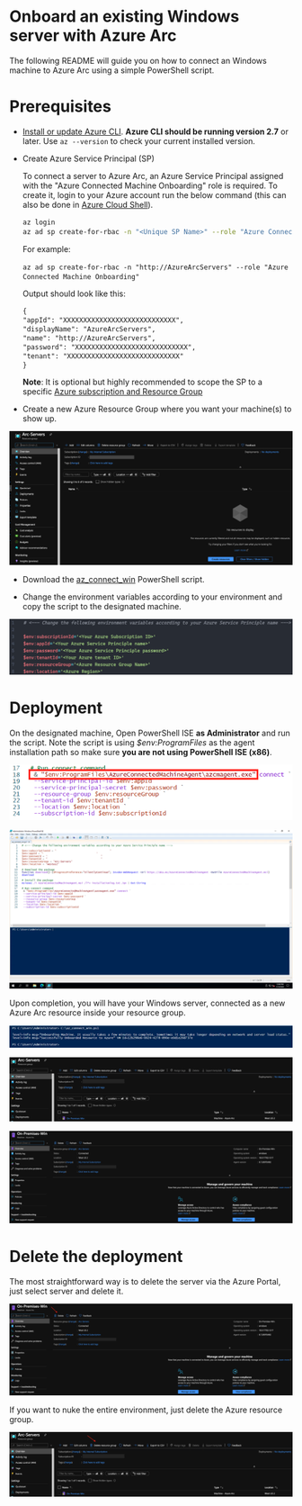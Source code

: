 # Onboard an existing Windows server with Azure Arc

The following README will guide you on how to connect an Windows machine to Azure Arc using a simple PowerShell script.

# Prerequisites

* [Install or update Azure CLI](https://docs.microsoft.com/en-us/cli/azure/install-azure-cli?view=azure-cli-latest). **Azure CLI should be running version 2.7** or later. Use ```az --version``` to check your current installed version.

* Create Azure Service Principal (SP)   

    To connect a server to Azure Arc, an Azure Service Principal assigned with the "Azure Connected Machine Onboarding" role is required. To create it, login to your Azure account run the below command (this can also be done in [Azure Cloud Shell](https://shell.azure.com/)). 

    ```bash
    az login
    az ad sp create-for-rbac -n "<Unique SP Name>" --role "Azure Connected Machine Onboarding"
    ```

    For example:

    ```az ad sp create-for-rbac -n "http://AzureArcServers" --role "Azure Connected Machine Onboarding"```

    Output should look like this:

    ```
    {
    "appId": "XXXXXXXXXXXXXXXXXXXXXXXXXXXX",
    "displayName": "AzureArcServers",
    "name": "http://AzureArcServers",
    "password": "XXXXXXXXXXXXXXXXXXXXXXXXXXXX",
    "tenant": "XXXXXXXXXXXXXXXXXXXXXXXXXXXX"
    }
    ```
    
    **Note**: It is optional but highly recommended to scope the SP to a specific [Azure subscription and Resource Group](https://docs.microsoft.com/en-us/cli/azure/ad/sp?view=azure-cli-latest)

* Create a new Azure Resource Group where you want your machine(s) to show up. 

![](../img/onboard_server_win/01.png)

* Download the [az_connect_win](../scripts/az_connect_win.ps1) PowerShell script.

* Change the environment variables according to your environment and copy the script to the designated machine.

![](../img/onboard_server_win/02.png)

# Deployment

On the designated machine, Open PowerShell ISE **as Administrator** and run the script. Note the script is using *$env:ProgramFiles* as the agent installation path so make sure **you are not using PowerShell ISE (x86)**.

![](../img/onboard_server_win/03.png)

![](../img/onboard_server_win/04.png)

Upon completion, you will have your Windows server, connected as a new Azure Arc resource inside your resource group. 

![](../img/onboard_server_win/05.png)

![](../img/onboard_server_win/06.png)

![](../img/onboard_server_win/07.png)

# Delete the deployment

The most straightforward way is to delete the server via the Azure Portal, just select server and delete it. 

![](../img/onboard_server_win/08.png)

If you want to nuke the entire environment, just delete the Azure resource group.

![](../img/onboard_server_win/09.png)
